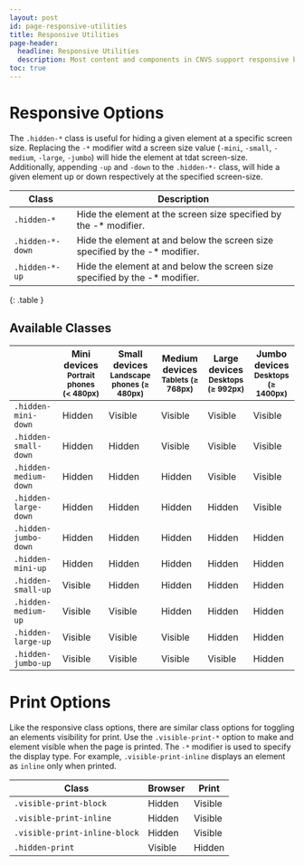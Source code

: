 ```yaml
---
layout: post
id: page-responsive-utilities
title: Responsive Utilities
page-header:
  headline: Responsive Utilities
  description: Most content and components in CNVS support responsive behavior for scaling either size or spacing.  However, you'll often want to hide and show specific elements of your project based on a given screen resolution.  Similarly, when optimizing your project for printing, you may wish to hide or show components.  Use these useful pre-defined classes to trigger responsive behavior.
toc: true
---
```


# Responsive Options

The `.hidden-*` class is useful for hiding a given element at a specific screen size.  Replacing the `-*` modifier witd a screen size value (`-mini`, `-small`, `-medium`, `-large`, `-jumbo`) will hide the element at tdat screen-size.  Additionally, appending `-up` and `-down` to the `.hidden-*-` class, will hide a given element up or down respectively at the specified screen-size.

| Class            | Description                                                                 |
| ---------------- | --------------------------------------------------------------------------- |
| `.hidden-*`      | Hide the element at the screen size specified by the -* modifier.           |
| `.hidden-*-down` | Hide the element at and below the screen size specified by the -* modifier. |
| `.hidden-*-up`   | Hide the element at and below the screen size specified by the -* modifier. |
{: .table }

## Available Classes

<table class="table table-responsive-utilities-classes">
  <thead>
    <tr>
      <th></th>
      <th class="text-align-center">
        Mini devices<br>
        <small class="flush">Portrait phones (&lt; 480px)</small>
      </th>
      <th class="text-align-center">
        Small devices<br>
        <small class="flush">Landscape phones (≥ 480px)</small>
      </th>
      <th class="text-align-center">
        Medium devices<br>
        <small class="flush">Tablets (≥ 768px)</small>
      </th>
      <th class="text-align-center">
        Large devices<br>
        <small class="flush">Desktops (≥ 992px)</small>
      </th>
      <th class="text-align-center">
        Jumbo devices<br>
        <small class="flush">Desktops (≥ 1400px)</small>
      </th>
    </tr>
  </thead>
  <tbody>
    <tr>
      <td scope="row"><code>.hidden-mini-down</code></td>
      <td class="is-hidden">Hidden</td>
      <td class="is-visible">Visible</td>
      <td class="is-visible">Visible</td>
      <td class="is-visible">Visible</td>
      <td class="is-visible">Visible</td>
    </tr>
    <tr>
      <td scope="row"><code>.hidden-small-down</code></td>
      <td class="is-hidden">Hidden</td>
      <td class="is-hidden">Hidden</td>
      <td class="is-visible">Visible</td>
      <td class="is-visible">Visible</td>
      <td class="is-visible">Visible</td>
    </tr>
    <tr>
      <td scope="row"><code>.hidden-medium-down</code></td>
      <td class="is-hidden">Hidden</td>
      <td class="is-hidden">Hidden</td>
      <td class="is-hidden">Hidden</td>
      <td class="is-visible">Visible</td>
      <td class="is-visible">Visible</td>
    </tr>
    <tr>
      <td scope="row"><code>.hidden-large-down</code></td>
      <td class="is-hidden">Hidden</td>
      <td class="is-hidden">Hidden</td>
      <td class="is-hidden">Hidden</td>
      <td class="is-hidden">Hidden</td>
      <td class="is-visible">Visible</td>
    </tr>
    <tr>
      <td scope="row"><code>.hidden-jumbo-down</code></td>
      <td class="is-hidden">Hidden</td>
      <td class="is-hidden">Hidden</td>
      <td class="is-hidden">Hidden</td>
      <td class="is-hidden">Hidden</td>
      <td class="is-hidden">Hidden</td>
    </tr>
    <tr>
      <td scope="row"><code>.hidden-mini-up</code></td>
      <td class="is-hidden">Hidden</td>
      <td class="is-hidden">Hidden</td>
      <td class="is-hidden">Hidden</td>
      <td class="is-hidden">Hidden</td>
      <td class="is-hidden">Hidden</td>
    </tr>
    <tr>
      <td scope="row"><code>.hidden-small-up</code></td>
      <td class="is-visible">Visible</td>
      <td class="is-hidden">Hidden</td>
      <td class="is-hidden">Hidden</td>
      <td class="is-hidden">Hidden</td>
      <td class="is-hidden">Hidden</td>
    </tr>
    <tr>
      <td scope="row"><code>.hidden-medium-up</code></td>
      <td class="is-visible">Visible</td>
      <td class="is-visible">Visible</td>
      <td class="is-hidden">Hidden</td>
      <td class="is-hidden">Hidden</td>
      <td class="is-hidden">Hidden</td>
    </tr>
    <tr>
      <td scope="row"><code>.hidden-large-up</code></td>
      <td class="is-visible">Visible</td>
      <td class="is-visible">Visible</td>
      <td class="is-visible">Visible</td>
      <td class="is-hidden">Hidden</td>
      <td class="is-hidden">Hidden</td>
    </tr>
    <tr>
      <td scope="row"><code>.hidden-jumbo-up</code></td>
      <td class="is-visible">Visible</td>
      <td class="is-visible">Visible</td>
      <td class="is-visible">Visible</td>
      <td class="is-visible">Visible</td>
      <td class="is-hidden">Hidden</td>
    </tr>
  </tbody>
</table>

# Print Options

Like the responsive class options, there are similar class options for toggling an elements visibility for print. Use the `.visible-print-*` option to make and element visible when the page is printed.  The `-*` modifier is used to specify the display type.  For example, `.visible-print-inline` displays an element as `inline` only when printed.

<table class="table table-bordered table-striped responsive-utility flush-bottom">
  <thead>
    <tr>
      <th>Class</th>
      <th class="text-align-center">Browser</th>
      <th class="text-align-center">Print</th>
    </tr>
  </thead>
  <tbody>
    <tr>
      <td><code>.visible-print-block</code></td>
      <td class="is-hidden">Hidden</td>
      <td class="is-visible">Visible</td>
    </tr>
    <tr>
      <td><code>.visible-print-inline</code></td>
      <td class="is-hidden">Hidden</td>
      <td class="is-visible">Visible</td>
    </tr>
    <tr>
      <td><code>.visible-print-inline-block</code></td>
      <td class="is-hidden">Hidden</td>
      <td class="is-visible">Visible</td>
    </tr>
    <tr>
      <td><code>.hidden-print</code></td>
      <td class="is-visible">Visible</td>
      <td class="is-hidden">Hidden</td>
    </tr>
  </tbody>
</table>
